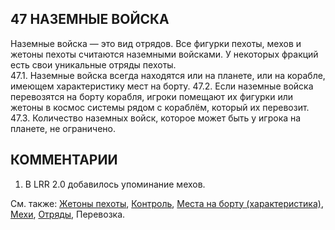 47 НАЗЕМНЫЕ ВОЙСКА
---

Наземные войска — это вид отрядов. Все фигурки пехоты, мехов и жетоны пехоты считаются наземными войсками. У некоторых фракций есть свои уникальные отряды пехоты.  
47.1. Наземные войска всегда находятся или на планете, или на корабле, имеющем характеристику мест на борту.
47.2. Если наземные войска перевозятся на борту корабля, игроки помещают их фигурки или жетоны в космос системы рядом с кораблём, который их перевозит.  
47.3. Количество наземных войск, которое может быть у игрока на планете, не ограничено.  

КОММЕНТАРИИ
---
1) В LRR 2.0 добавилось упоминание мехов.

См. также: [Жетоны пехоты](infantry_tokens.md), [Контроль](control.md), [Места на борту (характеристика)](capacity.md), [Мехи](mechs.md), [Отряды](units.md), Перевозка.
